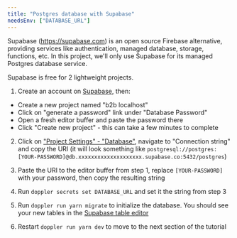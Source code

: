 ```yaml
---
title: "Postgres database with Supabase"
needsEnv: ["DATABASE_URL"]
---
```


Supabase (<a href="https://supabase.com" >https://supabase.com</a>) is an open source Firebase alternative, providing services like authentication, managed database, storage, functions, etc. In this project, we'll only use Supabase for its managed Postgres database service.

Supabase is free for 2 lightweight projects.

1. Create an account on <a href="https://supabase.com" >Supabase</a>, then:

- Create a new project named "b2b localhost"
- Click on "generate a password" link under "Database Password"
- Open a fresh editor buffer and paste the password there
- Click "Create new project" - this can take a few minutes to complete

2. Click on <a href="https://app.supabase.com/project/_/settings/database" >"Project Settings" - "Database"</a>, navigate to "Connection string" and copy the URI (it will look something like `postgresql://postgres:[YOUR-PASSWORD]@db.xxxxxxxxxxxxxxxxxxxx.supabase.co:5432/postgres`)

3. Paste the URI to the editor buffer from step 1, replace `[YOUR-PASSWORD]` with your password, then copy the resulting string

4. Run `doppler secrets set DATABASE_URL` and set it the string from step 3

5. Run `doppler run yarn migrate` to initialize the database. You should see your new tables in the <a href="https://app.supabase.com/project/_/editor" >Supabase table editor</a>

6. Restart `doppler run yarn dev` to move to the next section of the tutorial
